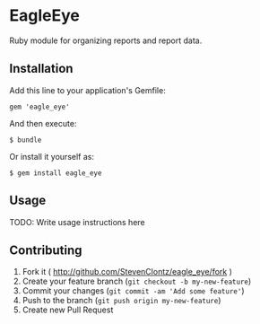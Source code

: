 # EagleEye

Ruby module for organizing reports and report data.

## Installation

Add this line to your application's Gemfile:

    gem 'eagle_eye'

And then execute:

    $ bundle

Or install it yourself as:

    $ gem install eagle_eye

## Usage

TODO: Write usage instructions here

## Contributing

1. Fork it ( http://github.com/StevenClontz/eagle_eye/fork )
2. Create your feature branch (`git checkout -b my-new-feature`)
3. Commit your changes (`git commit -am 'Add some feature'`)
4. Push to the branch (`git push origin my-new-feature`)
5. Create new Pull Request
